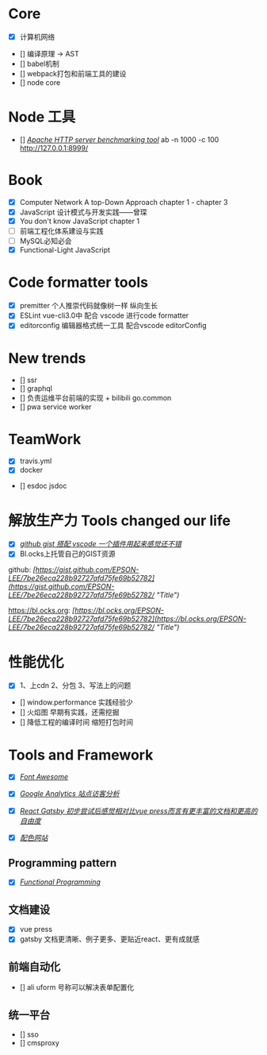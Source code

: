 # Core

- [x] 计算机网络
- [] 编译原理 -> AST
- [] babel机制
- [] webpack打包和前端工具的建设
- [] node core

# Node 工具

- [] *[Apache HTTP server benchmarking tool](http://httpd.apache.org/docs/2.0/programs/ab.html)* ab -n 1000 -c 100  http://127.0.0.1:8999/


# Book

- [x] Computer Network A top-Down Approach chapter 1 - chapter 3
- [x] JavaScript 设计模式与开发实践——曾琛
- [x] You don't know JavaScript chapter 1
- [ ] 前端工程化体系建设与实践
- [ ] MySQL必知必会
- [x] Functional-Light JavaScript

# Code formatter tools

- [x] premitter 个人推崇代码就像树一样 纵向生长
- [x] ESLint vue-cli3.0中 配合 vscode 进行code formatter
- [x] editorconfig 编辑器格式统一工具 配合vscode editorConfig

# New trends

- [] ssr
- [] graphql
- [] 负责运维平台前端的实现 + bilibili go.common
- [] pwa service worker

# TeamWork

- [x] travis.yml
- [x] docker
- [] esdoc jsdoc

# 解放生产力 Tools changed our life

- [x] *[github gist 搭配 vscode 一个插件用起来感觉还不错](https://link.zhihu.com/?target=http%3A//www.labnol.org/internet/github-gist-tutorial/28499/ "Title")*
- [x] Bl.ocks上托管自己的GIST资源

github: *[https://gist.github.com/EPSON-LEE/7be26eca228b92727afd75fe69b52782](https://gist.github.com/EPSON-LEE/7be26eca228b92727afd75fe69b52782/ "Title")*

https://bl.ocks.org: *[https://bl.ocks.org/EPSON-LEE/7be26eca228b92727afd75fe69b52782](https://bl.ocks.org/EPSON-LEE/7be26eca228b92727afd75fe69b52782/ "Title")*
# 性能优化

- [x] 1、上cdn 2、分包 3、写法上的问题 
- [] window.performance 实践经验少
- [] 火焰图 早期有实践，还需挖掘
- [] 降低工程的编译时间 缩短打包时间

# Tools and Framework

- [x] *[Font Awesome](https://fontawesome.com/start "Title")*

- [x] *[Google Analytics 站点访客分析](https://analytics.google.com/analytics/web/?authuser=1#/report/bf-overview/a136686458w197036174p191943216 "Title")*

- [x] *[React Gatsby 初步尝试后感觉相对比vue press而言有更丰富的文档和更高的自由度](https://www.gatsbyjs.org "Title")*

- [x] *[配色网站](https://coolors.co/ "Title")*

## Programming pattern

- [x] *[Functional Programming](https://github.com/stoeffel/awesome-fp-js "Title")*

## 文档建设

- [x] vue press
- [x] gatsby 文档更清晰、例子更多、更贴近react、更有成就感

## 前端自动化

- [] ali uform 号称可以解决表单配置化

## 统一平台

- [] sso
- [] cmsproxy
